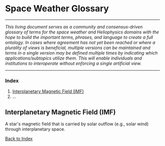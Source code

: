 # Space Weather Glossary

---

_This living document serves as a community and consensus-driven glossary of terms for the space weather and Heliophysics domains with the hope to build the important terms, phrases, and language to create a full ontology. In cases where agreement has not yet been reached or where a plurality of views is beneficial, multiple versions can be maintained and terms in a single version may be defined multiple times by indicating which applications/subtopics utilize them. This will enable individuals and institutions to interoperate without enforcing a single artificial view._

---

### Index ###
1. [Interplanetary Magnetic Field (IMF)](#Interplanetary-Magnetic-Field-IMF)
2. ...




## Interplanetary Magnetic Field (IMF)

A star's magnetic field that is carried by solar outflow (e.g., solar wind) through interplanetary space. 

[Back to Index](#Index)

